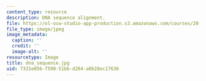```yaml
---
content_type: resource
description: DNA sequence alignment.
file: https://ol-ocw-studio-app-production.s3.amazonaws.com/courses/20-109-laboratory-fundamentals-in-biological-engineering-fall-2007/7331e056f59051bbd264a0b28ec17636_dna_sequence.jpg
file_type: image/jpeg
image_metadata:
  caption: ''
  credit: ''
  image-alt: ''
resourcetype: Image
title: dna_sequence.jpg
uid: 7331e056-f590-51bb-d264-a0b28ec17636
---
```

